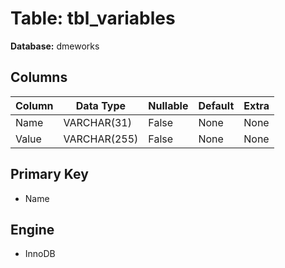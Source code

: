 # Table: tbl_variables

**Database:** dmeworks

## Columns

| Column | Data Type | Nullable | Default | Extra |
|--------|-----------|----------|---------|-------|
| Name | VARCHAR(31) | False | None | None |
| Value | VARCHAR(255) | False | None | None |

## Primary Key
- Name

## Engine
- InnoDB
